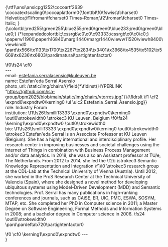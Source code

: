 {\rtf1\ansi\ansicpg1252\cocoartf2639
\cocoatextscaling0\cocoaplatform0{\fonttbl\f0\fswiss\fcharset0 Helvetica;\f1\froman\fcharset0 Times-Roman;\f2\froman\fcharset0 Times-Italic;
}
{\colortbl;\red255\green255\blue255;\red0\green0\blue233;\red0\green0\blue0;}
{\*\expandedcolortbl;;\cssrgb\c0\c0\c93333;\cssrgb\c0\c0\c0;}
\paperw11900\paperh16840\margl1440\margr1440\vieww11520\viewh8400\viewkind0
\pard\tx566\tx1133\tx1700\tx2267\tx2834\tx3401\tx3968\tx4535\tx5102\tx5669\tx6236\tx6803\pardirnatural\partightenfactor0

\f0\fs24 \cf0 \
---\
email: estefania.serralasensio@kuleuven.be\
name: Estefan\'eda Serral Asensio \
photo_url: /static/img/chairs/{\field{\*\fldinst{HYPERLINK "https://github.com/isa-group/bpm2025/blob/main/static/img/chairs/vtorres.jpg"}}{\fldrslt 
\f1 \cf2 \expnd0\expndtw0\kerning0
\ul \ulc2 Estefania_Serral_Asensio.jpg}}\
role: Industry Forum\
institution: 
\f1\fs26\fsmilli13333 \expnd0\expndtw0\kerning0
\outl0\strokewidth0 \strokec3 KU Leuven, Belgium
\f0\fs24 \kerning1\expnd0\expndtw0 \outl0\strokewidth0 \
bio: 
\f1\fs26\fsmilli13333 \expnd0\expndtw0\kerning0
\outl0\strokewidth0 \strokec3 Estefan\'eda Serral is an Associate Professor at KU Leuven (Belgium). She has a highly international and interdisciplinary profile. Her research center in improving businesses and societal challenges using the Internet of Things in combination with Business Process Management and/or data analytics. In 2018, she was also an Assistant professor at TU/e, The Netherlands. From 2012 to 2014, she led the 
\f2\i \strokec3 Semantic Knowledge Representation and Integration
\f1\i0 \strokec3  research group at the CDL-Lab at the Technical University of Vienna (Austria). Until 2012, she worked in the ProS Research Center at the Technical University of Valencia (Spain), where she designed a novel method for developing ubiquitous systems using Model-Driven Development (MDD) and Semantic technologies. Prof. Serral has many publications in high-ranking conferences and journals, such as CAiSE, ER, UIC, PMC, ESWA, SOSYM, MTAP, etc. She completed her PhD in Computer science in 2011; a Master Degree on Software Engineering, Formal Methods and Information Systems in 2008; and a bachelor degree in Computer science in 2006.
\fs24 \outl0\strokewidth0 \
\pard\pardeftab720\partightenfactor0

\f0 \cf0 \kerning1\expnd0\expndtw0 ---\
}
